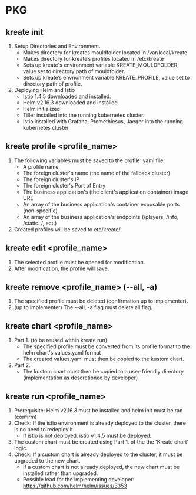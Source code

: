 # PKG

## kreate init

1. Setup Directories and Environment.
    - Makes directory for kreates mouldfolder located in /var/local/kreate
    - Makes directory for kreate’s profiles located in /etc/kreate
    - Sets up kreate's environment variable KREATE_MOULDFOLDER, value set to directory path of mouldfolder.
    - Sets up kreate’s envrionment variable KREATE_PROFILE, value set to directory path of profile.
2. Deploying Helm and Istio 
    - Istio 1.4.5 downloaded and installed.
    - Helm v2.16.3  downloaded and installed.
    - Helm initialized
    - Tiller installed into the running kubernetes cluster.
    - Istio installed with Grafana, Promethiesus, Jaeger into the running kubernetes cluster

## kreate profile <profile_name>

1. The following variables must be saved to the profile .yaml file.
    - A profile name.
    - The foreign cluster's name (the name of the fallback cluster)
    - The foreign cluster's IP
    - The foreign cluster's Port of Entry
    - The business application's (the client's application container) image URL
    - An array of the business application's container exposable ports (non-specific)
    - An array of the business application's endpoints (/players, /info, /static. /, ect.)
2. Created profiles will be saved to etc/kreate/

## kreate edit <profile_name>

1. The selected profile must be opened for modification.
2. After modification, the profile will save.

## kreate remove <profile_name> (--all, -a)

1. The specified profile must be deleted (confirmation up to implementer).
2. (up to implementer) The --all, -a flag must delete all flag.

## kreate chart <profile_name>

1. Part 1. (to be reused within kreate run)
    - The specified profile must be converted from its profile format to the helm chart's values.yaml format
    - The created values.yaml must then be copied to the kustom chart.
2. Part 2.
    - The kustom chart must then be copied to a user-friendly directory (implementation as descretioned by developer)

## kreate run <profile_name>

1. Prerequisite: Helm v2.16.3 must be installed and helm init must be ran (confirm)
2. Check: If the istio environment is already deployed to the cluster, there is no need to redeploy it.
    - If istio is not deployed, istio v1.4.5 must be deployed.
3. The custom chart must be created using Part 1. of the the 'Kreate chart' logic.
4. Check: If a custom chart is already deployed to the cluster, it must be upgraded to the new chart.
    - If a custom chart is not already deployed, the new chart must be installed rather than upgraded.
    - Possible lead for the implementing developer: <https://github.com/helm/helm/issues/3353>
